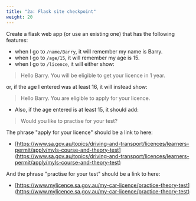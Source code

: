 ```yaml
---
title: "2a: Flask site checkpoint"
weight: 20
---
```

Create a flask web app (or use an existing one) that has the following features:

- when I go to `/name/Barry`, it will remember my name is Barry.
- when I go to `/age/15`, it will remember my age is 15.
- when I go to `/licence`, it will either show:
> Hello Barry. You will be eligible to get your licence in 1 year.

or, if the age I entered was at least 16, it will instead show:
> Hello Barry. You are eligible to apply for your licence. 

- Also, if the age entered is at least 15, it should add:
> Would you like to practise for your test?

The phrase "apply for your licence" should be a link to here:

- [https://www.sa.gov.au/topics/driving-and-transport/licences/learners-permit/apply/myls-course-and-theory-test](https://www.sa.gov.au/topics/driving-and-transport/licences/learners-permit/apply/myls-course-and-theory-test)

And the phrase "practise for your test" should be a link to here:

- [https://www.mylicence.sa.gov.au/my-car-licence/practice-theory-test](https://www.mylicence.sa.gov.au/my-car-licence/practice-theory-test)

